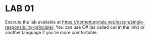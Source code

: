 # LAB 01

Execute the lab available at https://dotnettutorials.net/lesson/single-responsibility-principle/. You can use C# (as called out in the link) or another language if you’re more comfortable.